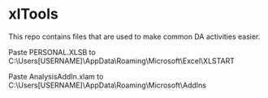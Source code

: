 # xlTools

This repo contains files that are used to make common DA activities easier.

Paste PERSONAL.XLSB to C:\Users\[USERNAME]\AppData\Roaming\Microsoft\Excel\XLSTART

Paste AnalysisAddIn.xlam to C:\Users\[USERNAME]\AppData\Roaming\Microsoft\AddIns
